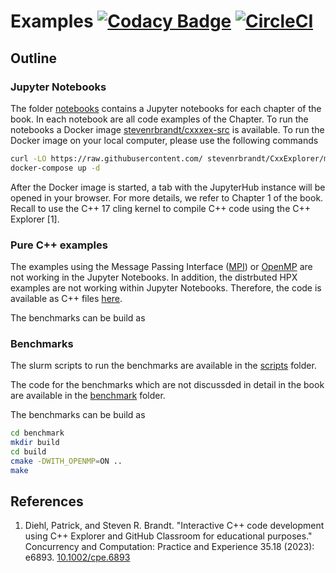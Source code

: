 # Examples [![Codacy Badge](https://app.codacy.com/project/badge/Grade/aec4198787bc4d28a8bff6152c7c393e)](https://www.codacy.com/gh/ModernCPPBook/Examples/dashboard?utm_source=github.com&amp;utm_medium=referral&amp;utm_content=ModernCPPBook/Examples&amp;utm_campaign=Badge_Grade) [![CircleCI](https://circleci.com/gh/ModernCPPBook/Examples.svg?style=shield)](https://circleci.com/gh/ModernCPPBook/Examples)


## Outline

### Jupyter Notebooks

The folder [notebooks](https://github.com/ModernCPPBook/Examples/tree/main/notebooks) contains a Jupyter notebooks for each chapter of the book. 
In each notebook are all code examples of the Chapter. To run the notebooks a Docker image [stevenrbrandt/cxxxex-src](https://hub.docker.com/r/stevenrbrandt/cxxex-src) is available. 
To run the Docker image on your local computer, please use the following commands

```bash
curl -LO https://raw.githubusercontent.com/ stevenrbrandt/CxxExplorer/master/docker-compose.yml
docker-compose up -d
```

After the Docker image is started, a tab with the JupyterHub instance will be opened in your browser.
For more details, we refer to Chapter 1 of the book. Recall to use the C++ 17 cling kernel to compile
C++ code using the C++ Explorer [1].

### Pure C++ examples

The examples using the Message Passing Interface ([MPI](https://www.open-mpi.org/)) or [OpenMP](https://www.openmp.org/) are not working in the Jupyter Notebooks. In addition, the distrbuted HPX examples are not working within Jupyter Notebooks. Therefore, the code is available as C++ files [here]().

The benchmarks can be build as


### Benchmarks

The slurm scripts to run the benchmarks are available in the [scripts](https://github.com/ModernCPPBook/Examples/tree/main/scripts) folder. 

The code for the benchmarks which are not discussded in detail in the book are available in the [benchmark](https://github.com/ModernCPPBook/Examples/tree/main/benchmark) folder.

The benchmarks can be build as

```bash
cd benchmark
mkdir build 
cd build 
cmake -DWITH_OPENMP=ON ..
make 
```

## References

1. Diehl, Patrick, and Steven R. Brandt. "Interactive C++ code development using C++ Explorer and GitHub Classroom for educational purposes." Concurrency and Computation: Practice and Experience 35.18 (2023): e6893. [10.1002/cpe.6893](https://onlinelibrary.wiley.com/doi/abs/10.1002/cpe.6893)
